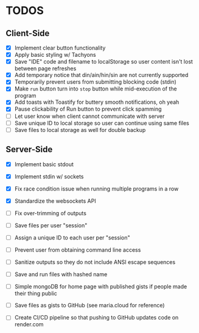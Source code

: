 # TODOS

## Client-Side
- [x] Implement clear button functionality
- [x] Apply basic styling w/ Tachyons
- [x] Save "IDE" code and filename to localStorage so user content isn't lost between page refreshes
- [x] Add temporary notice that din/ain/hin/sin are not currently supported
- [x] Temporarily prevent users from submitting blocking code (stdin)
- [x] Make `run` button turn into `stop` button while mid-execution of the program
- [x] Add toasts with Toastify for buttery smooth notifications, oh yeah
- [x] Pause clickability of Run button to prevent click spamming
- [ ] Let user know when client cannot communicate with server
- [ ] Save unique ID to local storage so user can continue using same files
- [ ] Save files to local storage as well for double backup

## Server-Side
- [x] Implement basic stdout
- [x] Implement stdin w/ sockets
- [x] Fix race condition issue when running multiple programs in a row
- [x] Standardize the websockets API
- [ ] Fix over-trimming of outputs
- [ ] Save files per user "session"
- [ ] Assign a unique ID to each user per "session"
- [ ] Prevent user from obtaining command line access
- [ ] Sanitize outputs so they do not include ANSI escape sequences
- [ ] Save and run files with hashed name
- [ ] Simple mongoDB for home page with published gists if people made their thing public
- [ ] Save files as gists to GitHub (see maria.cloud for reference)
- [ ] Create CI/CD pipeline so that pushing to GitHub updates code on render.com


